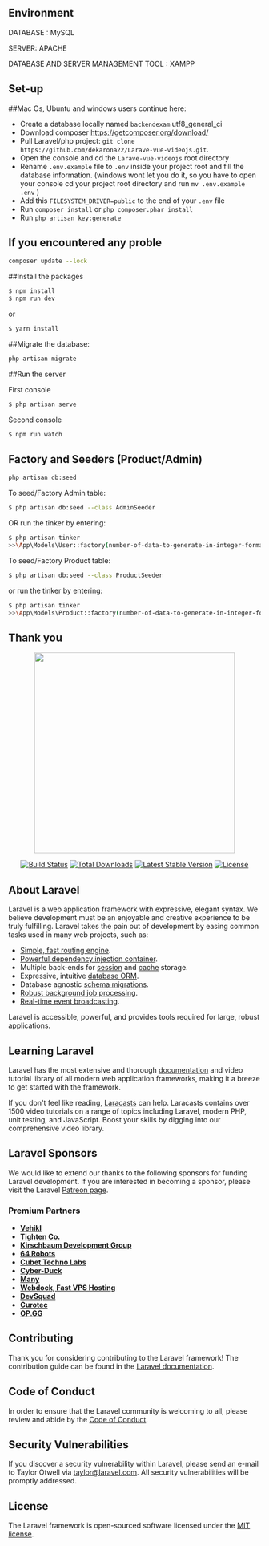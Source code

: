 
## Environment

DATABASE : MySQL

SERVER: APACHE

DATABASE AND SERVER MANAGEMENT TOOL : XAMPP

## Set-up

##Mac Os, Ubuntu and windows users continue here:
- Create a database locally named `backendexam` utf8_general_ci 
- Download composer https://getcomposer.org/download/
- Pull Laravel/php project: `git clone https://github.com/dekarona22/Larave-vue-videojs.git`.
- Open the console and cd the `Larave-vue-videojs` root directory
- Rename `.env.example` file to `.env` inside your project root and fill the database information.
  (windows wont let you do it, so you have to open your console cd your project root directory and run `mv .env.example .env` )
- Add this `FILESYSTEM_DRIVER=public` to the end of your `.env` file 
- Run `composer install` or ```php composer.phar install```
- Run `php artisan key:generate`

## If you encountered any proble
```sh
composer update --lock
```
##Install the packages
```sh
$ npm install
$ npm run dev
```

or 

```sh
$ yarn install
```

##Migrate the database: 

```sh
php artisan migrate
```

##Run the server

First console

```sh
$ php artisan serve
```

Second console

```sh
$ npm run watch
``` 

## Factory and Seeders (Product/Admin)

```sh
php artisan db:seed
```

To seed/Factory Admin table: 

```sh
$ php artisan db:seed --class AdminSeeder 
```
OR run the tinker by entering: 

```sh
$ php artisan tinker
>>\App\Models\User::factory(number-of-data-to-generate-in-integer-format)->create();
```

To seed/Factory Product table:

```sh
$ php artisan db:seed --class ProductSeeder
```

or run the tinker by entering: 

```sh
$ php artisan tinker
>>\App\Models\Product::factory(number-of-data-to-generate-in-integer-format)->create();
```

##        Thank you 


<p align="center"><a href="https://laravel.com" target="_blank"><img src="https://raw.githubusercontent.com/laravel/art/master/logo-lockup/5%20SVG/2%20CMYK/1%20Full%20Color/laravel-logolockup-cmyk-red.svg" width="400"></a></p>

<p align="center">
<a href="https://travis-ci.org/laravel/framework"><img src="https://travis-ci.org/laravel/framework.svg" alt="Build Status"></a>
<a href="https://packagist.org/packages/laravel/framework"><img src="https://img.shields.io/packagist/dt/laravel/framework" alt="Total Downloads"></a>
<a href="https://packagist.org/packages/laravel/framework"><img src="https://img.shields.io/packagist/v/laravel/framework" alt="Latest Stable Version"></a>
<a href="https://packagist.org/packages/laravel/framework"><img src="https://img.shields.io/packagist/l/laravel/framework" alt="License"></a>
</p>

## About Laravel

Laravel is a web application framework with expressive, elegant syntax. We believe development must be an enjoyable and creative experience to be truly fulfilling. Laravel takes the pain out of development by easing common tasks used in many web projects, such as:

- [Simple, fast routing engine](https://laravel.com/docs/routing).
- [Powerful dependency injection container](https://laravel.com/docs/container).
- Multiple back-ends for [session](https://laravel.com/docs/session) and [cache](https://laravel.com/docs/cache) storage.
- Expressive, intuitive [database ORM](https://laravel.com/docs/eloquent).
- Database agnostic [schema migrations](https://laravel.com/docs/migrations).
- [Robust background job processing](https://laravel.com/docs/queues).
- [Real-time event broadcasting](https://laravel.com/docs/broadcasting).

Laravel is accessible, powerful, and provides tools required for large, robust applications.

## Learning Laravel

Laravel has the most extensive and thorough [documentation](https://laravel.com/docs) and video tutorial library of all modern web application frameworks, making it a breeze to get started with the framework.

If you don't feel like reading, [Laracasts](https://laracasts.com) can help. Laracasts contains over 1500 video tutorials on a range of topics including Laravel, modern PHP, unit testing, and JavaScript. Boost your skills by digging into our comprehensive video library.

## Laravel Sponsors

We would like to extend our thanks to the following sponsors for funding Laravel development. If you are interested in becoming a sponsor, please visit the Laravel [Patreon page](https://patreon.com/taylorotwell).

### Premium Partners

- **[Vehikl](https://vehikl.com/)**
- **[Tighten Co.](https://tighten.co)**
- **[Kirschbaum Development Group](https://kirschbaumdevelopment.com)**
- **[64 Robots](https://64robots.com)**
- **[Cubet Techno Labs](https://cubettech.com)**
- **[Cyber-Duck](https://cyber-duck.co.uk)**
- **[Many](https://www.many.co.uk)**
- **[Webdock, Fast VPS Hosting](https://www.webdock.io/en)**
- **[DevSquad](https://devsquad.com)**
- **[Curotec](https://www.curotec.com/)**
- **[OP.GG](https://op.gg)**

## Contributing

Thank you for considering contributing to the Laravel framework! The contribution guide can be found in the [Laravel documentation](https://laravel.com/docs/contributions).

## Code of Conduct

In order to ensure that the Laravel community is welcoming to all, please review and abide by the [Code of Conduct](https://laravel.com/docs/contributions#code-of-conduct).

## Security Vulnerabilities

If you discover a security vulnerability within Laravel, please send an e-mail to Taylor Otwell via [taylor@laravel.com](mailto:taylor@laravel.com). All security vulnerabilities will be promptly addressed.

## License

The Laravel framework is open-sourced software licensed under the [MIT license](https://opensource.org/licenses/MIT).
